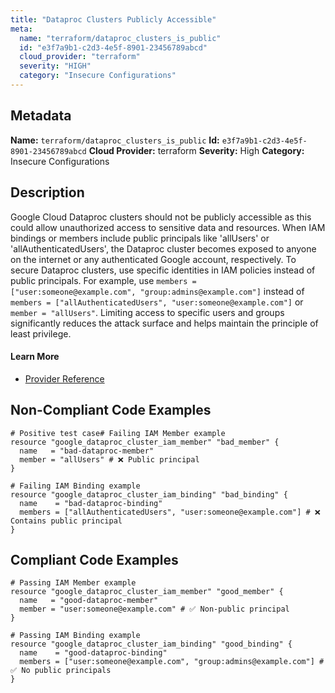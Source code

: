 ```yaml
---
title: "Dataproc Clusters Publicly Accessible"
meta:
  name: "terraform/dataproc_clusters_is_public"
  id: "e3f7a9b1-c2d3-4e5f-8901-23456789abcd"
  cloud_provider: "terraform"
  severity: "HIGH"
  category: "Insecure Configurations"
---
```

## Metadata
**Name:** `terraform/dataproc_clusters_is_public`
**Id:** `e3f7a9b1-c2d3-4e5f-8901-23456789abcd`
**Cloud Provider:** terraform
**Severity:** High
**Category:** Insecure Configurations
## Description
Google Cloud Dataproc clusters should not be publicly accessible as this could allow unauthorized access to sensitive data and resources. When IAM bindings or members include public principals like 'allUsers' or 'allAuthenticatedUsers', the Dataproc cluster becomes exposed to anyone on the internet or any authenticated Google account, respectively. To secure Dataproc clusters, use specific identities in IAM policies instead of public principals. For example, use `members = ["user:someone@example.com", "group:admins@example.com"]` instead of `members = ["allAuthenticatedUsers", "user:someone@example.com"]` or `member = "allUsers"`. Limiting access to specific users and groups significantly reduces the attack surface and helps maintain the principle of least privilege.

#### Learn More

 - [Provider Reference](https://registry.terraform.io/providers/hashicorp/google/latest/docs/resources/dataproc_cluster_iam_member)

## Non-Compliant Code Examples
```gcp
# Positive test case# Failing IAM Member example
resource "google_dataproc_cluster_iam_member" "bad_member" {
  name   = "bad-dataproc-member"
  member = "allUsers" # ❌ Public principal
}

# Failing IAM Binding example
resource "google_dataproc_cluster_iam_binding" "bad_binding" {
  name    = "bad-dataproc-binding"
  members = ["allAuthenticatedUsers", "user:someone@example.com"] # ❌ Contains public principal
}

```

## Compliant Code Examples
```gcp
# Passing IAM Member example
resource "google_dataproc_cluster_iam_member" "good_member" {
  name   = "good-dataproc-member"
  member = "user:someone@example.com" # ✅ Non-public principal
}

```

```gcp
# Passing IAM Binding example
resource "google_dataproc_cluster_iam_binding" "good_binding" {
  name    = "good-dataproc-binding"
  members = ["user:someone@example.com", "group:admins@example.com"] # ✅ No public principals
}

```